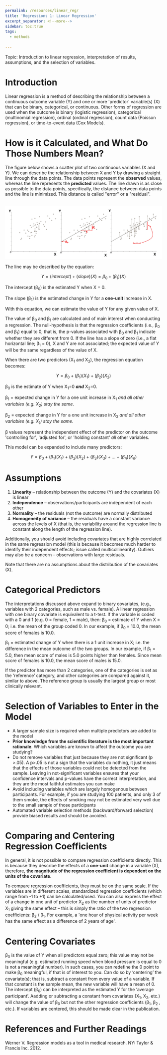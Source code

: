 ```yaml
---
permalink: /resources/linear_reg/
title: 'Regressions 1: Linear Regression'
excerpt_separator: <!--more-->
sidebar: toc:true
tags:
  - methods

---
```

<!--more-->
Topic: Introduction to linear regression, interpretation of results, assumptions, and the selection of variables.

# Introduction 
Linear regression is a method of describing the relationship between a continuous outcome variable (Y) and one or more 'predictor' variable(s) (X) that can be binary, categorical, or continuous. Other forms of regression are used when the outcome is binary (logistic regression), categorical (multinomial regression), ordinal (ordinal regression), count data (Poisson regression), or time-to-event data (Cox Models).


# How is it Calculated, and What Do Those Numbers Mean?

The figure below shows a scatter plot of two continuous variables (X and Y). We can describe the relationship between X and Y by drawing a straight line through the data points. The data points represent the **observed** values, whereas the line represents the **predicted** values. The  line drawn is as close as possible to the data points, specifically, the distance between data points and the line is minimized. This distance is called  "error" or a "residual". 

<br/><img src='/images/posts/regressions/linear/linear1.JPG'>  <br/>


The line may be described by the equation: 

$$ Y = (intercept)+(slope)(X) = β_0 + (β_1)(X) $$

The intercept (β<sub>0</sub>) is the estimated Y when X = 0.

The slope (β<sub>1</sub>) is the estimated change in Y for a **one-unit** increase in X.

With this equation, we can estimate the value of Y for any given value of X.

The value of β<sub>0</sub> and β<sub>1</sub> are calculated and of main interest when conducting a regression. The null-hypothesis is that the regression coefficients (i.e., β<sub>0</sub> and β<sub>1</sub>) equal to 0, that is, the p-values associated with β<sub>0</sub> and β<sub>1</sub> indicate whether they are different from 0. If the line has a slope of zero (i.e., a flat horizontal line; β<sub>1</sub> = 0), X and Y are not associated; the expected value of Y will be the same regardless of the value of X.


When there are two predictors (X<sub>1</sub> and X<sub>2</sub>), the regression equation becomes:

$$ Y = β_0 + (β_1)(X_1) + (β_2)(X_2) $$



β<sub>0</sub> is the estimate of Y when X<sub>1</sub>=0 ***and*** X<sub>2</sub>=0.

β<sub>1</sub> = expected change in Y for a one unit increase in X<sub>1</sub> *and all other variables (e.g. X<sub>2</sub>) stay the same*.

β<sub>2</sub> = expected change in Y for a one unit increase in X<sub>2</sub> *and all other variables (e.g. X<sub>1</sub>) stay the same*.

β values represent the independent effect of the predictor on the outcome 'controlling for', 'adjusted for', or 'holding constant' *all* other variables. 


This model can be expanded to include many predictors: 

$$ Y = β_0 + (β_1)(X_1) + (β_2)(X_2) + (β_3)(X_3) +... + (β_n)(X_n)$$


# Assumptions
1.  **Linearity** – relationship between the outcome (Y) and the covariates (X) is linear
2.  **Independence** – observations/participants are independent  of each other
3.  **Normality** – the residuals (not the outcome) are normally distributed
4.  **Homogeneity of variance** – the residuals have a constant variance across the levels of X (that is, the variability around the regression line is constant along the length of the regression line).

Additionally, you should avoid including covariates that are highly correlated in the same regression model (this is because it becomes much harder to identify their independent effects; issue called multicollinearity). Outliers may also be a concern – observations with large residuals.

Note that there are no assumptions about the distribution of the covariates (X). 


# Categorical Predictors 
The interpretations discussed above expand to binary covariates, (e.g., variables with 2 categories, such as male vs. female). A linear regression with one binary covariate is equivalent to a t-test. If the variable is coded with a 0 and 1 (e.g. 0 = female, 1 = male), then: 
β<sub>0</sub> = estimate of Y when X = 0; i.e. the mean of the group coded 0. In our example, if β<sub>0</sub> = 10.0, the mean score of females is 10.0.

β<sub>1</sub> = estimated change of Y when there is a 1 unit increase in X; i.e. the difference in the mean outcome of the two groups. In our example, if β<sub>1</sub>  = 5.0, then mean score of males is 5.0 points higher than females. Since mean score of females is 10.0, the mean score of males is 15.0. 

If the predictor has more than 2 categories, one of the categories is set as the ‘reference’ category, and other categories are compared against it, similar to above. The reference group is usually the largest group or most clinically relevant.

# Selection of Variables to Enter in the Model
- A larger sample size is required when multiple predictors are added to the model
- **Prior knowledge from the scientific literature is the most important rationale**. Which variables are known to affect the outcome you are studying?
- Do not remove variables that just because they are not significant (p >.05). A p>.05 is not a sign that the variables do nothing, it just means that the effects of those variables could not be detected from the sample. Leaving in not-significant variables ensures that your confidence intervals and p-values have the correct interpretation, and they are the most faithful estimates you can make
- Avoid including variables which are largely homogenous between participants. For example, if you are studying 100 patients, and only 3 of them smoke, the effects of smoking may not be estimated very well due to the small sample of those participants
- Automated variable selection methods (backward/forward selection) provide biased results and should be avoided. 

# Comparing and Centering Regression Coefficients
In general, it is not possible to compare regression coefficients directly. This is because they describe the effects of a **one-unit** change in a variable (X), therefore, **the magnitude of the regression coefficient is dependent on the units of the covariate.** 

To compare regression coefficients, they must be on the same scale. If the variables are in different scales, standardized regression coefficients (which range from -1 to +1) can be calculated/used. You can also express the effect of a change in one unit of predictor X<sub>2</sub> as the number of units of predictor X<sub>1</sub> giving the same effect – this is simply the ratio of the two regression coefficients:    β<sub>2</sub> / β<sub>1</sub>. For example, a 'one hour of physical activity per week has the same effect as a difference of 2 years of age'. 

# Centering Covariates
β<sub>0</sub> is the value of Y when all predictors equal zero; this value may not be meaningful (e.g. estimated running speed when blood pressure is equal to 0 is not a meaningful number). In such cases, you can redefine the 0 point to make β<sub>0</sub> meaningful, if that is of interest to you. Can do so by ‘centering’ the covariate(s); that is, subtract a constant from every value of a variable. If that constant is the sample mean, the new variable will have a mean of 0. The intercept (β<sub>0</sub>) can be interpreted as the estimated Y for the ‘average participant’. Aadding or subtracting a constant from covariates (X<sub>1</sub>, X<sub>2</sub>, etc.) will change the value of β<sub>0</sub> but not the other regression coefficients (β<sub>1</sub>, β<sub>2</sub> , etc.). If variables are centered, this should be made clear in the publication.


# References and Further Readings
Werner V. Regression models as a tool in medical research. NY: Taylor & Francis Inc. 2012.


